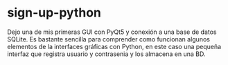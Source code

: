 # sign-up-python
Dejo una de mis primeras GUI con PyQt5 y conexión a una base de datos SQLite. Es bastante sencilla para comprender como funcionan algunos elementos de la interfaces gráficas con Python, en este caso una pequeña interfaz que registra usuario y contrasenia y los almacena en una BD.
